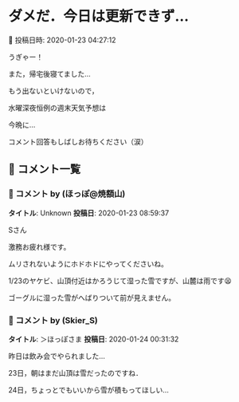 # ダメだ．今日は更新できず…

📅 投稿日時: 2020-01-23 04:27:12

うぎゃー！


また，帰宅後寝てました…


もう出ないといけないので，


水曜深夜恒例の週末天気予想は


今晩に…





コメント回答もしばしお待ちください（涙）

## 💬 コメント一覧

### 💬 コメント by (ほっぽ@焼額山)
**タイトル**: Unknown
**投稿日**: 2020-01-23 08:59:37

Sさん



激務お疲れ様です。

ムリされないようにホドホドにやってくださいね。

1/23のヤケビ、山頂付近はかろうじて湿った雪ですが、山麓は雨です😫



ゴーグルに湿った雪がへばりついて前が見えません。

### 💬 コメント by (Skier_S)
**タイトル**: ＞ほっぽさま
**投稿日**: 2020-01-24 00:31:32

昨日は飲み会でやられました…

23日，朝はまだ山頂は雪だったのですね．

24日，ちょっとでもいいから雪が積もってほしい…

